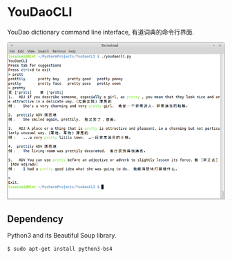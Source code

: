 YouDaoCLI
=========

YouDao dictionary command line interface, 有道词典的命令行界面.

![screenshot](https://raw.githubusercontent.com/lusaisai/YouDaoCLI/master/screenshot.png)


Dependency
-----
Python3 and its Beautiful Soup library.
```shell
$ sudo apt-get install python3-bs4
```
